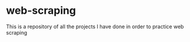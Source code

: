 # web-scraping
This is a repository of all the projects I have done in order to practice web scraping
